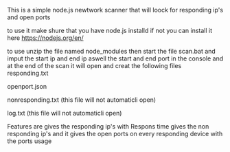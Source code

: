 This is a simple node.js newtwork scanner that will loock for responding ip's and open ports

to use it make shure that you have node.js installd if not you can install it here https://nodejs.org/en/

to use unzip the file named node_modules then start the file scan.bat and imput the start ip and end ip aswell the start and end port in the console and at the end of the scan it will open and creat the following files
responding.txt

openport.json

nonresponding.txt (this file will not automaticli open)

log.txt (this file will not automaticli open)


Features are
gives the responding ip's with Respons time
gives the non responding ip's
and it gives the open ports on every responding device with the ports usage
